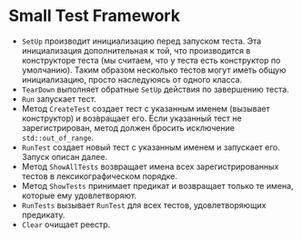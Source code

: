 # Small Test Framework

* `SetUp` производит инициализацию перед запуском теста. Эта инициализация дополнительная к той, что производится в конструкторе
теста (мы считаем, что у теста есть конструктор по умолчанию).
Таким образом несколько тестов могут иметь общую инициализацию, просто наследуюясь от одного класса.
* `TearDown` выполняет обратные `SetUp` действия по завершению теста.
* `Run` запускает тест.
* Метод `CreateTest` создает тест с указанным именем (вызывает конструктор) и возвращает его. Если указанный тест не зарегистрирован, метод должен
бросить исключение `std::out_of_range`.
* `RunTest` создает новый тест с указанным именем и запускает его. Запуск описан далее.
* Метод `ShowAllTests` возвращает имена всех зарегистрированных тестов в лексикографическом порядке.
* Метод `ShowTests` принимает предикат и возвращает только те имена, которые ему удовлетворяют.
* `RunTests` вызывает `RunTest` для всех тестов, удовлетворяющих предикату.
* `Clear` очищает реестр.

